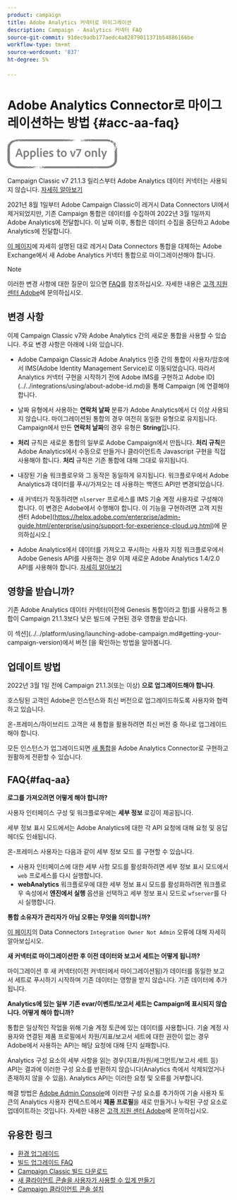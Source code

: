 ```yaml
---
product: campaign
title: Adobe Analytics 커넥터로 마이그레이션
description: Campaign - Analytics 커넥터 FAQ
source-git-commit: 91dec9adb177aedc4a82879011371b54886166be
workflow-type: tm+mt
source-wordcount: '837'
ht-degree: 5%

---
```


# Adobe Analytics Connector로 마이그레이션하는 방법 {#acc-aa-faq}

![](../../assets/v7-only.svg)

Campaign Classic v7 21.1.3 릴리스부터 Adobe Analytics 데이터 커넥터는 사용되지 않습니다. [자세히 알아보기](https://experienceleague.adobe.com/docs/analytics/import/dataconnectors/data-connectors-eol.html)

2021년 8월 1일부터 Adobe Campaign Classic이 레거시 Data Connectors UI에서 제거되었지만, 기존 Campaign 통합은 데이터를 수집하여 2022년 3월 1일까지 Adobe Analytics에 전달합니다. 이 날짜 이후, 통합은 데이터 수집을 중단하고 Adobe Analytics에 전달합니다.

[이 페이지](../../platform/using/adobe-analytics-connector.md)에 자세히 설명된 대로 레거시 Data Connectors 통합을 대체하는 Adobe Exchange에서 새 Adobe Analytics 커넥터 통합으로 마이그레이션해야 합니다.

>[!NOTE]
>
>이러한 변경 사항에 대한 질문이 있으면 [FAQ](#faq-aa)를 참조하십시오. 자세한 내용은 [고객 지원 센터 Adobe](https://helpx.adobe.com/kr/enterprise/admin-guide.html/enterprise/using/support-for-experience-cloud.ug.html)에 문의하십시오.

## 변경 사항

이제 Campaign Classic v7와 Adobe Analytics 간의 새로운 통합을 사용할 수 있습니다. 주요 변경 사항은 아래에 나와 있습니다.

* Adobe Campaign Classic과 Adobe Analytics 인증 간의 통합이 사용자/암호에서 IMS(Adobe Identity Management Service)로 이동되었습니다. 따라서 Analytics 커넥터 구현을 시작하기 전에 Adobe IMS를 구현하고 Adobe ID](../../integrations/using/about-adobe-id.md)을 통해 Campaign [에 연결해야 합니다.

* 날짜 유형에서 사용하는 **연락처 날짜** 분류가 Adobe Analytics에서 더 이상 사용되지 않습니다. 마이그레이션된 통합의 경우 여전히 동일한 유형으로 유지됩니다. Campaign에서 만든 **연락처 날짜**&#x200B;의 경우 유형은 **String**&#x200B;입니다.

* **처리** 규칙은 새로운 통합의 일부로 Adobe Campaign에서 만듭니다. **처리 규칙**&#x200B;은 Adobe Analytics에서 수동으로 만들거나 클라이언트측 Javascript 구현을 직접 사용해야 합니다. **처리** 규칙은 기존 통합에 대해 그대로 유지됩니다.

* 내장된 기술 워크플로우와 그 동작은 동일하게 유지됩니다. 워크플로우에서 Adobe Analytics과 데이터를 푸시/가져오는 데 사용하는 백엔드 API만 변경되었습니다.

* 새 커넥터가 작동하려면 `nlserver` 프로세스를 IMS 기술 계정 사용자로 구성해야 합니다. 이 변경은 Adobe에서 수행해야 합니다. 이 기능을 구현하려면 고객 지원 센터 Adobe](https://helpx.adobe.com/enterprise/admin-guide.html/enterprise/using/support-for-experience-cloud.ug.html)에 문의하십시오.[

* Adobe Analytics에서 데이터를 가져오고 푸시하는 사용자 지정 워크플로우에서 Adobe Genesis API를 사용하는 경우 이제 새로운 Adobe Analytics 1.4/2.0 API를 사용해야 합니다. [자세히 알아보기](https://adobeexchangeec.zendesk.com/hc/en-us/articles/360047148832-Replacements-for-Data-Connector-API-calls)

## 영향을 받습니까?

기존 Adobe Analytics 데이터 커넥터(이전에 Genesis 통합이라고 함)를 사용하고 통합이 Campaign 21.1.3보다 낮은 빌드에 구현된 경우 영향을 받습니다.

이 섹션](../../platform/using/launching-adobe-campaign.md#getting-your-campaign-version)에서 버전 [을 확인하는 방법을 알아봅니다.

## 업데이트 방법

2022년 3월 1일 전에 Campaign 21.1.3(또는 이상) **으로 업그레이드해야 합니다**.

호스팅된 고객인 Adobe은 인스턴스와 최신 버전으로 업그레이드하도록 사용자와 협력하고 있습니다.

온-프레미스/하이브리드 고객은 새 통합을 활용하려면 최신 버전 중 하나로 업그레이드해야 합니다.

모든 인스턴스가 업그레이드되면 [새 통합](../../platform/using/adobe-analytics-connector.md)을 Adobe Analytics Connector로 구현하고 원활하게 전환할 수 있습니다.


## FAQ{#faq-aa}

**로그를 가져오려면 어떻게 해야 합니까?**

사용자 인터페이스 구성 및 워크플로우에는 **세부 정보** 로깅이 제공됩니다.

세부 정보 표시 모드에서는 Adobe Analytics에 대한 각 API 요청에 대해 요청 및 응답 헤더도 인쇄됩니다.

온-프레미스 사용자는 다음과 같이 세부 정보 모드 를 구현할 수 있습니다.

* 사용자 인터페이스에 대한 세부 사항 모드를 활성화하려면 세부 정보 표시 모드에서 `web` 프로세스를 다시 실행합니다.
* **webAnalytics** 워크플로우에 대한 세부 정보 표시 모드를 활성화하려면 워크플로우 속성에서 **엔진에서 실행** 옵션을 선택하고 세부 정보 표시 모드로 `wfserver`를 다시 실행합니다.

**통합 소유자가 관리자가 아님 오류는 무엇을 의미합니까?**

[이 페이지](https://adobeexchangeec.zendesk.com/hc/en-us/articles/360035167932-Adobe-Analytics-Data-Connectors-Integration-Owner-Not-Admin-Error)의 Data Connectors `Integration Owner Not Admin` 오류에 대해 자세히 알아보십시오.

**새 커넥터로 마이그레이션한 후 이전 데이터와 보고서 세트는 어떻게 됩니까?**

마이그레이션 후 새 커넥터(이전 커넥터에서 마이그레이션됨)가 데이터를 동일한 보고서 세트로 푸시하기 시작하며 기존 데이터는 영향을 받지 않습니다. 기존 데이터에 추가됩니다.

**Analytics에 있는 일부 기존 evar/이벤트/보고서 세트는 Campaign에 표시되지 않습니다. 어떻게 해야 합니까?**

통합은 일상적인 작업을 위해 기술 계정 토큰에 있는 데이터를 사용합니다. 기술 계정 사용자와 연결된 제품 프로필에서 차원/지표/보고서 세트에 대한 권한이 없는 경우 Adobe에서 사용하는 API는 해당 요청에 대해 단지 실패합니다.

Analytics 구성 요소의 세부 사항을 읽는 경우(지표/차원/세그먼트/보고서 세트 등) API는 결과에 이러한 구성 요소를 반환하지 않습니다(Analytics 측에서 삭제되었거나 존재하지 않을 수 있음). Analytics API는 이러한 요청 및 오류를 거부합니다.

해결 방법은 [Adobe Admin Console](https://adminconsole.adobe.com/)에 이러한 구성 요소를 추가하여 기술 사용자 토큰의 Analytics 사용자 컨텍스트에서 **제품 프로필**&#x200B;을 새로 만들거나 누락된 구성 요소로 업데이트하는 것입니다. 자세한 내용은 [고객 지원 센터 Adobe](https://helpx.adobe.com/enterprise/admin-guide.html/enterprise/using/support-for-experience-cloud.ug.html)에 문의하십시오.

## 유용한 링크

* [환경 업그레이드](../../production/using/build-upgrade.md)
* [빌드 업그레이드 FAQ](../../platform/using/faq-build-upgrade.md)
* [Campaign Classic 빌드 다운로드](https://experience.adobe.com/#/downloads/content/software-distribution/ko/campaign.html)
* [새 클라이언트 콘솔을 사용자가 사용할 수 있게 만들기](../../installation/using/client-console-availability-for-windows.md)
* [Campaign 클라이언트 콘솔 설치](../../installation/using/installing-the-client-console.md)
